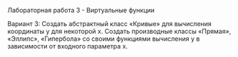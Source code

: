 Лабораторная работа 3 - Виртуальные функции

Вариант 3: Создать абстрактный класс «Кривые» для вычисления координаты y для некоторой x. 
Создать производные классы «Прямая», «Эллипс», «Гипербола» со своими функциями вычисления y в зависимости от входного параметра x.
